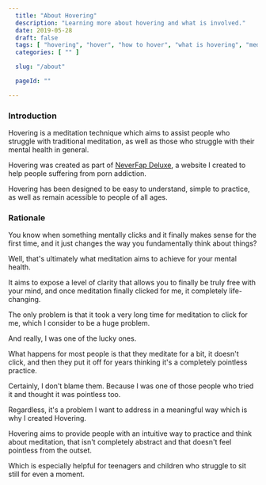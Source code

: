 ```yaml
---
  title: "About Hovering"
  description: "Learning more about hovering and what is involved."
  date: 2019-05-28
  draft: false
  tags: [ "hovering", "hover", "how to hover", "what is hovering", "meditation", "meditation technique", "porn addiction recovery", "neverfap deluxe", "neverfap" ]
  categories: [ "" ]

  slug: "/about"

  pageId: ""

---
```


<h3>Introduction</h3>

Hovering is a meditation technique which aims to assist people who struggle with traditional meditation, as well as those who struggle with their mental health in general.

Hovering was created as part of <a href="https://neverfapdeluxe.com/" class="link">NeverFap Deluxe</a>, a website I created to help people suffering from porn addiction.

Hovering has been designed to be easy to understand, simple to practice, as well as remain acessible to people of all ages.

<h3>Rationale</h3>


You know when something mentally clicks and it finally makes sense for the first time, and it just changes the way you fundamentally think about things?

Well, that's ultimately what meditation aims to achieve for your mental health.

It aims to expose a level of clarity that allows you to finally be truly free with your mind, and once meditation finally clicked for me, it completely life-changing.

The only problem is that it took a very long time for meditation to click for me, which I consider to be a huge problem.

And really, I was one of the lucky ones.

What happens for most people is that they meditate for a bit, it doesn't click, and then they put it off for years thinking it's a completely pointless practice.

Certainly, I don't blame them. Because I was one of those people who tried it and thought it was pointless too. 

Regardless, it's a problem I want to address in a meaningful way which is why I created Hovering.

Hovering aims to provide people with an intuitive way to practice and think about meditation, that isn't completely abstract and that doesn't feel pointless from the outset.

Which is especially helpful for teenagers and children who struggle to sit still for even a moment. 

